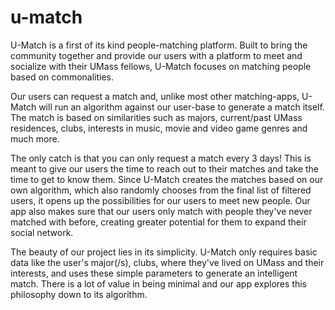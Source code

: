 # u-match

U-Match is a first of its kind people-matching platform. Built to bring the community together and provide our users with a platform to meet and socialize with their UMass fellows, U-Match focuses on matching people based on commonalities.

Our users can request a match and, unlike most other matching-apps, U-Match will run an algorithm against our user-base to generate a match itself. The match is based on similarities such as majors, current/past UMass residences, clubs, interests in music, movie and video game genres and much more.

The only catch is that you can only request a match every 3 days! This is meant to give our users the time to reach out to their matches and take the time to get to know them. Since U-Match creates the matches based on our own algorithm, which also randomly chooses from the final list of filtered users, it opens up the possibilities for our users to meet new people. Our app also makes sure that our users only match with people they've never matched with before, creating greater potential for them to expand their social network.

The beauty of our project lies in its simplicity. U-Match only requires basic data like the user's major(/s), clubs, where they've lived on UMass and their interests, and uses these simple parameters to generate an intelligent match. There is a lot of value in being minimal and our app explores this philosophy down to its algorithm.

